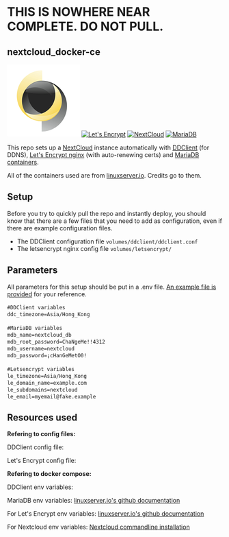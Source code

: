 # THIS IS NOWHERE NEAR COMPLETE. DO NOT PULL.

## nextcloud_docker-ce

[![DDClient](https://raw.githubusercontent.com/linuxserver/docker-templates/master/linuxserver.io/img/ddclient-logo.png)](https://github.com/ddclient/ddclient) [![Let's Encrypt](https://letsencrypt.org/images/letsencrypt-logo-horizontal.svg)](https://letsencrypt.org/)   [![NextCloud](https://nextcloud.com/wp-content/themes/next/assets/img/common/favicon-touch.png)](https://nextcloud.com) [![MariaDB](https://mariadb.org/wp-content/uploads/2019/02/cropped-mariadb_org_rgb_r_512-1-180x180.png)](https://mariadb.org/) 

This repo sets up a [NextCloud](https://github.com/linuxserver/docker-nextcloud) instance automatically with [DDClient](https://github.com/linuxserver/docker-ddclient) (for DDNS), [Let's Encrypt nginx](https://github.com/linuxserver/docker-letsencrypt/blob/master/README.md) (with auto-renewing certs) and [MariaDB containers](https://github.com/linuxserver/docker-letsencrypt/blob/master/README.md).

All of the containers used are from [linuxserver.io](linuxserver.io). Credits go to them.


## Setup

Before you try to quickly pull the repo and instantly deploy, you should know that there are a few files that you need to add as configuration, even if there are example configuration files.

- The DDClient configuration file ``volumes/ddclient/ddclient.conf``
- The letsencrypt nginx config file ``volumes/letsencrypt/``

## Parameters

All parameters for this setup should be put in a .env file. [An example file is provided](hhttps://github.com/santiago-espinosa/nextcloud_docker-ce/blob/v0.1/example_env.NOTenv) for your reference.

```
#DDClient variables
ddc_timezone=Asia/Hong_Kong

#MariaDB variables
mdb_name=nextcloud_db
mdb_root_password=ChaNgeMe!!4312
mdb_username=nextcloud
mdb_password=¡cHanGeMetO0!

#Letsencrypt variables
le_timezone=Asia/Hong_Kong
le_domain_name=example.com
le_subdomains=nextcloud
le_email=myemail@fake.example
```

## Resources used

**Refering to config files:**

DDClient config file: []()

Let's Encrypt config file: []()

**Refering to docker compose:**

DDClient env variables: 

MariaDB env variables: [linuxserver.io's github documentation](https://github.com/linuxserver/docker-mariadb)

For Let's Encrypt env variables: [linuxserver.io's github documentation](https://github.com/linuxserver/docker-letsencrypt/blob/master/README.md)

For Nextcloud env variables: [Nextcloud commandline installation](https://docs.nextcloud.com/server/stable/admin_manual/installation/command_line_installation.html)